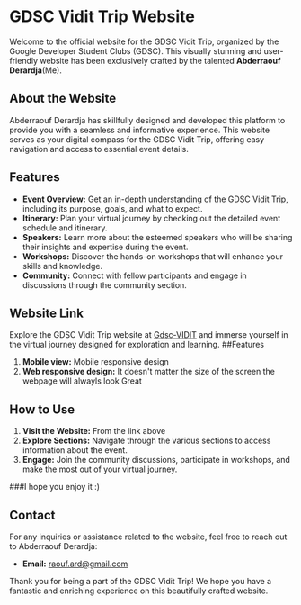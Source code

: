 # GDSC Vidit Trip Website

Welcome to the official website for the GDSC Vidit Trip, organized by the Google Developer Student Clubs (GDSC). This visually stunning and user-friendly website has been exclusively crafted by the talented **Abderraouf Derardja**(Me).

## About the Website
Abderraouf Derardja has skillfully designed and developed this platform to provide you with a seamless and informative experience. This website serves as your digital compass for the GDSC Vidit Trip, offering easy navigation and access to essential event details.



## Features
- **Event Overview:** Get an in-depth understanding of the GDSC Vidit Trip, including its purpose, goals, and what to expect.
- **Itinerary:** Plan your virtual journey by checking out the detailed event schedule and itinerary.
- **Speakers:** Learn more about the esteemed speakers who will be sharing their insights and expertise during the event.
- **Workshops:** Discover the hands-on workshops that will enhance your skills and knowledge.
- **Community:** Connect with fellow participants and engage in discussions through the community section.

## Website Link
Explore the GDSC Vidit Trip website at [Gdsc-VIDIT](https://raouf-005.github.io/Gdsc-VIDIT/) and immerse yourself in the virtual journey designed for exploration and learning.
##Features
1. **Mobile view:** Mobile responsive design
2. **Web responsive design:** It doesn't matter the size of the screen the webpage will alwayls look Great
## How to Use
1. **Visit the Website:** From the link above
2. **Explore Sections:** Navigate through the various sections to access information about the event.
3. **Engage:** Join the community discussions, participate in workshops, and make the most out of your virtual journey.


###I hope you enjoy it :)

## Contact
For any inquiries or assistance related to the website, feel free to reach out to Abderraouf Derardja:
- **Email:** [raouf.ard@gmail.com](mailto:raouf.ard@gmail.com)

Thank you for being a part of the GDSC Vidit Trip! We hope you have a fantastic and enriching experience on this beautifully crafted website.
